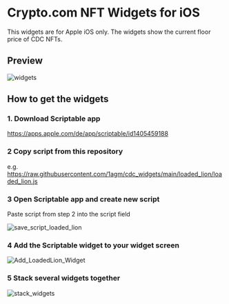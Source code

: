 # Crypto.com NFT Widgets for iOS
This widgets are for Apple iOS only. The widgets show the current floor price of CDC NFTs.

## Preview
![widgets](https://user-images.githubusercontent.com/98609855/153728405-3c979d11-c207-462e-8d5a-592cc5dd632c.gif)

## How to get the widgets
### 1. Download Scriptable app
<https://apps.apple.com/de/app/scriptable/id1405459188>
### 2 Copy script from this repository
e.g. <https://raw.githubusercontent.com/1agm/cdc_widgets/main/loaded_lion/loaded_lion.js>
### 3 Open Scriptable app and create new script
Paste script from step 2 into the script field

![save_script_loaded_lion](https://user-images.githubusercontent.com/98609855/153731594-681fda9f-4e9b-486d-ad70-f90090c1e2f4.gif)
### 4 Add the Scriptable widget to your widget screen
![Add_LoadedLion_Widget](https://user-images.githubusercontent.com/98609855/153728167-c2e393fb-853d-4bf0-a532-5b617402972e.gif)
### 5 Stack several widgets together
![stack_widgets](https://user-images.githubusercontent.com/98609855/153757822-14040d2d-3de7-4fe7-be96-154fcf4aa683.gif)

